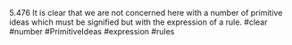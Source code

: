 5.476 It is clear that we are not concerned here with a number of primitive ideas which must be signified but with the expression of a rule.
#clear #number #PrimitiveIdeas #expression #rules 